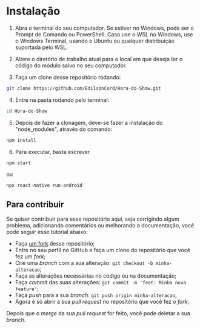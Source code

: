 # Instalação

1. Abra o terminal do seu computador. Se estiver no Windows, pode ser o Prompt de Comando ou PowerShell. Caso use o WSL no Windows, use o Windows Terminal, usando o Ubuntu ou qualquer distribuição suportada pelo WSL.

2. Altere o diretório de trabalho atual para o local em que deseja ter o código do módulo salvo no seu computador.

3. Faça um clone desse repositório rodando:
```bash
git clone https://github.com/EdilsonCord/Hora-do-Show.git
```

4. Entre na pasta rodando pelo terminal:
```bash
cd Hora-do-Show
```

5. Depois de fazer a clonagem, deve-se fazer a instalação do "node_modules", através do comando:
```bash
npm install 
```

6. Para executar, basta escrever
```bash
npm start
```
ou
```bash
npx react-native run-android
```

## Para contribuir

Se quiser contribuir para esse repositório aqui, seja corrigindo algum problema, adicionando comentários ou melhorando a documentação, você pode seguir esse tutorial abaixo:

- Faça [um fork](https://help.github.com/pt/github/getting-started-with-github/fork-a-repo) desse repositório;
- Entre no seu perfil no GitHub e faça um clone do repositório que você fez um *fork*;
- Crie uma *branch* com a sua alteração: `git checkout -b minha-alteracao`;
- Faça as alterações necessárias no código ou na documentação;
- Faça *commit* das suas alterações: `git commit -m 'feat: Minha nova feature'`;
- Faça *push* para a sua *branch*: `git push origin minha-alteracao`;
- Agora é só abrir a sua *pull request* no repositório que você fez o *fork*;

Depois que o *merge* da sua *pull request* for feito, você pode deletar a sua *branch*.
